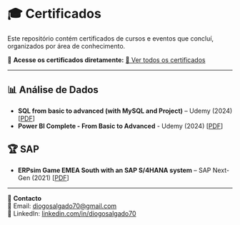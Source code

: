 # 🎓 Certificados  

Este repositório contém certificados de cursos e eventos que concluí, organizados por área de conhecimento.  

📌 **Acesse os certificados diretamente:** [🔗 Ver todos os certificados](https://github.com/DiogoS10/Certificates)  

---

## 📊 Análise de Dados  
- **SQL from basic to advanced (with MySQL and Project)** – Udemy (2024) [[PDF](./certificates/Certificado_SQL.pdf)]
- **Power BI Complete - From Basic to Advanced** - Udemy (2024) [[PDF](./certificates/Certificado_POWERBI.pdf)]
 
## 🏆 SAP 
- **ERPsim Game EMEA South with an SAP S/4HANA system** – SAP Next-Gen (2021) [[PDF](./certificates/Agile_Management.pdf)]  

---

📢 **Contacto**  
📧 Email: [diogosalgado70@gmail.com](mailto:diogosalgado70@gmail.com)  
🔗 LinkedIn: [linkedin.com/in/diogosalgado70](https://www.linkedin.com/in/diogosalgado70/)  

